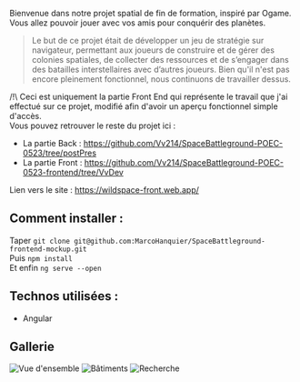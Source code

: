 Bienvenue dans notre projet spatial de fin de formation, inspiré par Ogame. Vous allez pouvoir jouer avec vos amis pour conquérir des planètes.

>Le but de ce projet était de développer un jeu de stratégie sur navigateur, permettant aux joueurs de construire et de gérer des colonies spatiales, de collecter des ressources et de s’engager dans des batailles interstellaires avec d’autres joueurs.
>Bien qu'il n'est pas encore pleinement fonctionnel, nous continuons de travailler dessus.

/!\ Ceci est uniquement la partie Front End qui représente le travail que j'ai effectué sur ce projet, modifié afin d'avoir un aperçu fonctionnel simple d'accès.  
Vous pouvez retrouver le reste du projet ici :  
- La partie Back : https://github.com/Vv214/SpaceBattleground-POEC-0523/tree/postPres  
- La partie Front : https://github.com/Vv214/SpaceBattleground-POEC-0523-frontend/tree/VvDev

Lien vers le site : https://wildspace-front.web.app/

## Comment installer : 

Taper `git clone git@github.com:MarcoHanquier/SpaceBattleground-frontend-mockup.git`  
Puis `npm install`  
Et enfin `ng serve --open`

## Technos utilisées : 
- Angular


## Gallerie
![Vue d'ensemble](https://i.imgur.com/y4Ouy4l.png)
![Bâtiments](https://i.imgur.com/UEnHtnT.png)
![Recherche](https://i.imgur.com/HBsJKVM.png)
